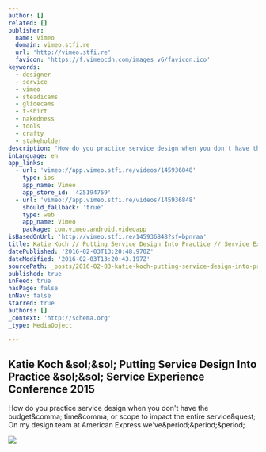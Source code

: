 ```yaml
---
author: []
related: []
publisher:
  name: Vimeo
  domain: vimeo.stfi.re
  url: 'http://vimeo.stfi.re'
  favicon: 'https://f.vimeocdn.com/images_v6/favicon.ico'
keywords:
  - designer
  - service
  - vimeo
  - steadicams
  - glidecams
  - t-shirt
  - nakedness
  - tools
  - crafty
  - stakeholder
description: "How do you practice service design when you don't have the budget, time, or scope to impact the entire service? On my design team at American Express we've..."
inLanguage: en
app_links:
  - url: 'vimeo://app.vimeo.stfi.re/videos/145936848'
    type: ios
    app_name: Vimeo
    app_store_id: '425194759'
  - url: 'vimeo://app.vimeo.stfi.re/videos/145936848'
    should_fallback: 'true'
    type: web
    app_name: Vimeo
    package: com.vimeo.android.videoapp
isBasedOnUrl: 'http://vimeo.stfi.re/145936848?sf=bpnraa'
title: Katie Koch // Putting Service Design Into Practice // Service Experience Conference 2015
datePublished: '2016-02-03T13:20:48.970Z'
dateModified: '2016-02-03T13:20:43.197Z'
sourcePath: _posts/2016-02-03-katie-koch-putting-service-design-into-practice-servic.md
published: true
inFeed: true
hasPage: false
inNav: false
starred: true
authors: []
_context: 'http://schema.org'
_type: MediaObject

---
```

<article style=""><h1>Katie Koch &amp;sol;&amp;sol; Putting Service Design Into Practice &amp;sol;&amp;sol; Service Experience Conference 2015</h1><p>How do you practice service design when you don't have the budget&amp;comma; time&amp;comma; or scope to impact the entire service&amp;quest; On my design team at American Express we've&amp;period;&amp;period;&amp;period;</p><img src="https://i.vimeocdn.com/video/544239135_1280x720.jpg" /></article>